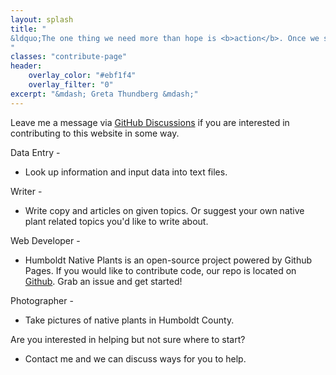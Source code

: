 ```yaml
---
layout: splash
title: "
&ldquo;The one thing we need more than hope is <b>action</b>. Once we start to act, hope is everywhere. So instead of looking for hope, look for action. Then, and only then, <b>hope will come.</b>&ldquo;
"
classes: "contribute-page"
header:
    overlay_color: "#ebf1f4"
    overlay_filter: "0"
excerpt: "&mdash; Greta Thundberg &mdash;" 
---
```

Leave me a message via <a href="https://github.com/kaycix/humboldtnativeplants/discussions/13" target="_blank">GitHub Discussions</a> if you are interested in contributing to this website in some way. 

Data Entry - 
- Look up information and input data into text files. 

Writer - 
- Write copy and articles on given topics. Or suggest your own native plant related topics you'd like to write about. 

Web Developer -
- Humboldt Native Plants is an open-source project powered by Github Pages. If you would like to contribute code, our repo is located on <a href="https://github.com/kaycix/humboldtnativeplants/issues" target="_blank">Github</a>. Grab an issue and get started!

Photographer - 
- Take pictures of native plants in Humboldt County.

Are you interested in helping but not sure where to start?
- Contact me and we can discuss ways for you to help.
